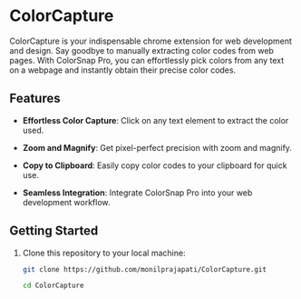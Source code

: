 # ColorCapture

ColorCapture is your indispensable chrome extension for web development and design. Say goodbye to manually extracting color codes from web pages. With ColorSnap Pro, you can effortlessly pick colors from any text on a webpage and instantly obtain their precise color codes.

## Features

- **Effortless Color Capture**: Click on any text element to extract the color used.

- **Zoom and Magnify**: Get pixel-perfect precision with zoom and magnify.

- **Copy to Clipboard**: Easily copy color codes to your clipboard for quick use.

- **Seamless Integration**: Integrate ColorSnap Pro into your web development workflow.

<!-- - **Boost Productivity**: Speed up design and coding with accurate color codes at your fingertips. -->

## Getting Started

1. Clone this repository to your local machine:

   ```bash
   git clone https://github.com/monilprajapati/ColorCapture.git
   
   cd ColorCapture
   ```
